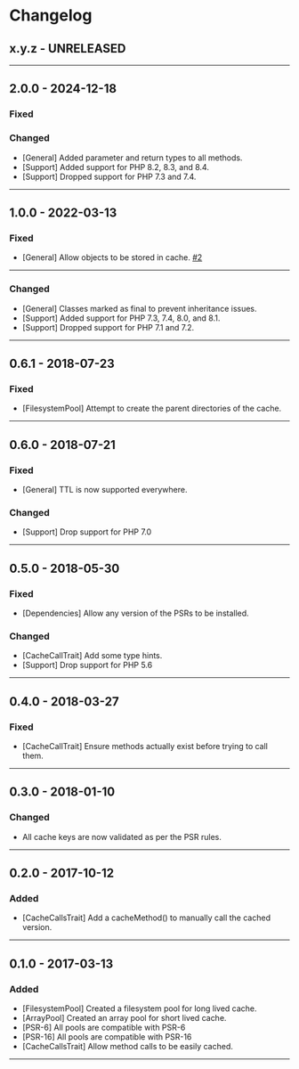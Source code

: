 Changelog
=========

## x.y.z - UNRELEASED

--------

## 2.0.0 - 2024-12-18

### Fixed

### Changed

* [General] Added parameter and return types to all methods.
* [Support] Added support for PHP 8.2, 8.3, and 8.4.
* [Support] Dropped support for PHP 7.3 and 7.4.

--------

## 1.0.0 - 2022-03-13

### Fixed

* [General] Allow objects to be stored in cache. [#2](https://github.com/duncan3dc/cache/pull/2)

--------

### Changed

* [General] Classes marked as final to prevent inheritance issues.
* [Support] Added support for PHP 7.3, 7.4, 8.0, and 8.1.
* [Support] Dropped support for PHP 7.1 and 7.2.

--------

## 0.6.1 - 2018-07-23

### Fixed

* [FilesystemPool] Attempt to create the parent directories of the cache.

--------

## 0.6.0 - 2018-07-21

### Fixed

* [General] TTL is now supported everywhere.

### Changed

* [Support] Drop support for PHP 7.0

--------

## 0.5.0 - 2018-05-30

### Fixed

* [Dependencies] Allow any version of the PSRs to be installed.

### Changed

* [CacheCallTrait] Add some type hints.
* [Support] Drop support for PHP 5.6

--------

## 0.4.0 - 2018-03-27

### Fixed

* [CacheCallTrait] Ensure methods actually exist before trying to call them.

--------

## 0.3.0 - 2018-01-10

### Changed

* All cache keys are now validated as per the PSR rules.

--------

## 0.2.0 - 2017-10-12

### Added

* [CacheCallsTrait] Add a cacheMethod() to manually call the cached version.

--------

## 0.1.0 - 2017-03-13

### Added

* [FilesystemPool] Created a filesystem pool for long lived cache.
* [ArrayPool] Created an array pool for short lived cache.
* [PSR-6] All pools are compatible with PSR-6
* [PSR-16] All pools are compatible with PSR-16
* [CacheCallsTrait] Allow method calls to be easily cached.

--------
